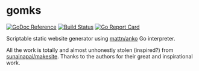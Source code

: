 # gomks

[![GoDoc Reference](https://godoc.org/github.com/jrmsdev/gomks?status.svg)](http://godoc.org/github.com/jrmsdev/gomks)
[![Build Status](https://travis-ci.org/jrmsdev/gomks.svg?branch=master)](https://travis-ci.org/jrmsdev/gomks)
[![Go Report Card](https://goreportcard.com/badge/github.com/jrmsdev/gomks)](https://goreportcard.com/report/github.com/jrmsdev/gomks)

Scriptable static website generator using [mattn/anko](https://github.com/mattn/anko)
Go interpreter.

All the work is totally and almost unhonestly stolen (inspired?) from
[sunainapai/makesite](https://github.com/sunainapai/makesite/).
Thanks to the authors for their great and inspirational work.
